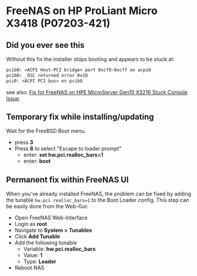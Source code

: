 # FreeNAS on HP ProLiant Micro X3418 (P07203-421)

## Did you ever see this

Without this fix the installer stops booting and appears to be stuck at:

```txt
pcib0: <ACPI Host-PCI bridge> port 0xcf8-0xcff on acpi0
pcib0: _OSC returned error 0x10
pci0: <ACPI PCI bus> on pcib0
```

see also: [Fix for FreeNAS on HPE MicroServer Gen10 X3216 Stuck Console Issue](https://www.virten.net/2017/10/fix-for-freenas-on-hpe-microserver-gen10-x3216-stuck-console-issue/).

## Temporary fix while installing/updating

Wait for the FreeBSD Boot menu.

- press **3**
- Press **6** to select "Escape to loader prompt"
  - enter: **set hw.pci.realloc_bars=1**
  - enter: **boot**

## Permanent fix within FreeNAS UI

When you've already installed FreeNAS, the problem can be fixed by adding the tunable `hw.pci.realloc_bars=1` to the Boot Loader config. This step can be easily done from the Web-Gui:

- Open FreeNAS Web-Interface
- Login as **root**
- Navigate to **System > Tunables**
- Click **Add Tunable**
- Add the following tunable
  - Variable: **hw.pci.realloc_bars**
  - Value: **1**
  - Type: **Loader**
- Reboot NAS
